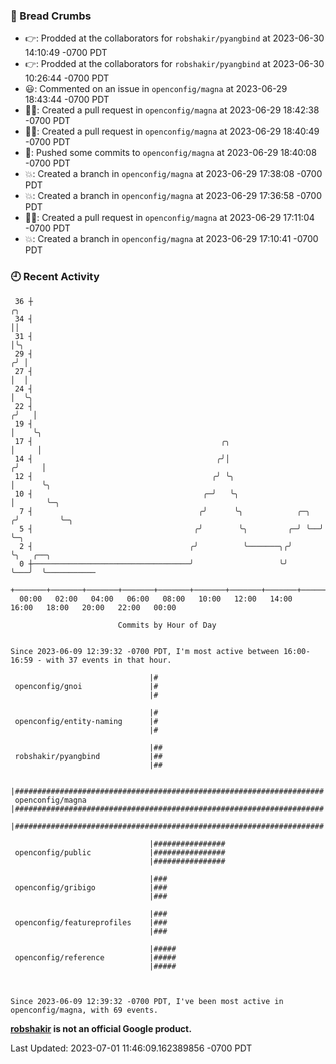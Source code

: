 ### 🍞 Bread Crumbs

 * 👉: Prodded at the collaborators for `robshakir/pyangbind` at 2023-06-30 14:10:49 -0700 PDT
 * 👉: Prodded at the collaborators for `robshakir/pyangbind` at 2023-06-30 10:26:44 -0700 PDT
 * 😃: Commented on an issue in `openconfig/magna` at 2023-06-29 18:43:44 -0700 PDT
 * ✍🏼: Created a pull request in `openconfig/magna` at 2023-06-29 18:42:38 -0700 PDT
 * ✍🏼: Created a pull request in `openconfig/magna` at 2023-06-29 18:40:49 -0700 PDT
 * 🚢: Pushed some commits to `openconfig/magna` at 2023-06-29 18:40:08 -0700 PDT
 * 💥: Created a branch in `openconfig/magna` at 2023-06-29 17:38:08 -0700 PDT
 * 💥: Created a branch in `openconfig/magna` at 2023-06-29 17:36:58 -0700 PDT
 * ✍🏼: Created a pull request in `openconfig/magna` at 2023-06-29 17:11:04 -0700 PDT
 * 💥: Created a branch in `openconfig/magna` at 2023-06-29 17:10:41 -0700 PDT

### 🕘 Recent Activity
```
 36 ┼                                                                    ╭╮
 34 ┤                                                                    ││
 31 ┤                                                                    │╰╮
 29 ┤                                                                   ╭╯ │
 27 ┤                                                                   │  │
 24 ┤                                                                   │  ╰╮
 22 ┤                                                                  ╭╯   │
 19 ┤                                                                  │    ╰╮
 17 ┤                                          ╭╮                      │     │
 14 ┤                                         ╭╯│                     ╭╯     │
 12 ┤                                        ╭╯ ╰╮                    │      ╰╮
 10 ┤                                      ╭─╯   ╰╮                   │       ╰─╮
  7 ┤                                     ╭╯      ╰╮            ╭─╮  ╭╯         ╰─╮
  5 ┤                                    ╭╯        ╰╮         ╭─╯ ╰──╯            ╰─╮
  2 ┤                                   ╭╯          ╰───────╮╭╯                     ╰╮   ╭──╮
  0 ┼───────────────────────────────────╯                   ╰╯                       ╰───╯  ╰───────────
    +───────+───────+───────+───────+───────+───────+───────+───────+───────+───────+───────+───────+────
  00:00   02:00   04:00   06:00   08:00   10:00   12:00   14:00   16:00   18:00   20:00   22:00   00:00   

						Commits by Hour of Day


Since 2023-06-09 12:39:32 -0700 PDT, I'm most active between 16:00-16:59 - with 37 events in that hour.

```



```
                               |#
 openconfig/gnoi               |#
                               |#

                               |#
 openconfig/entity-naming      |#
                               |#

                               |##
 robshakir/pyangbind           |##
                               |##

                               |#####################################################################
 openconfig/magna              |#####################################################################
                               |#####################################################################

                               |################
 openconfig/public             |################
                               |################

                               |###
 openconfig/gribigo            |###
                               |###

                               |###
 openconfig/featureprofiles    |###
                               |###

                               |#####
 openconfig/reference          |#####
                               |#####



Since 2023-06-09 12:39:32 -0700 PDT, I've been most active in openconfig/magna, with 69 events.

```
**[robshakir](mailto:robjs@google.com) is not an official Google product.**  


Last Updated: 2023-07-01 11:46:09.162389856 -0700 PDT
